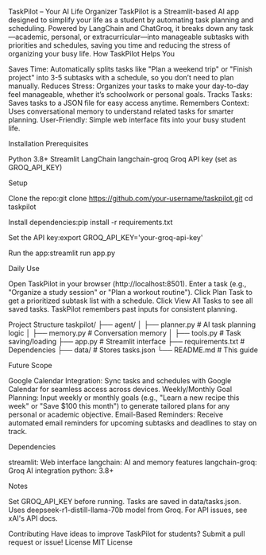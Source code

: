 TaskPilot – Your AI Life Organizer
TaskPilot is a Streamlit-based AI app designed to simplify your life as a student by automating task planning and scheduling. Powered by LangChain and ChatGroq, it breaks down any task—academic, personal, or extracurricular—into manageable subtasks with priorities and schedules, saving you time and reducing the stress of organizing your busy life.
How TaskPilot Helps You

Saves Time: Automatically splits tasks like "Plan a weekend trip" or "Finish project" into 3-5 subtasks with a schedule, so you don’t need to plan manually.
Reduces Stress: Organizes your tasks to make your day-to-day feel manageable, whether it’s schoolwork or personal goals.
Tracks Tasks: Saves tasks to a JSON file for easy access anytime.
Remembers Context: Uses conversational memory to understand related tasks for smarter planning.
User-Friendly: Simple web interface fits into your busy student life.

Installation
Prerequisites

Python 3.8+
Streamlit
LangChain
langchain-groq
Groq API key (set as GROQ_API_KEY)

Setup

Clone the repo:git clone https://github.com/your-username/taskpilot.git
cd taskpilot


Install dependencies:pip install -r requirements.txt


Set the API key:export GROQ_API_KEY='your-groq-api-key'


Run the app:streamlit run app.py



Daily Use

Open TaskPilot in your browser (http://localhost:8501).
Enter a task (e.g., "Organize a study session" or "Plan a workout routine").
Click Plan Task to get a prioritized subtask list with a schedule.
Click View All Tasks to see all saved tasks.
TaskPilot remembers past inputs for consistent planning.

Project Structure
taskpilot/
├── agent/
│   ├── planner.py      # AI task planning logic
│   ├── memory.py       # Conversation memory
│   ├── tools.py        # Task saving/loading
├── app.py             # Streamlit interface
├── requirements.txt   # Dependencies
├── data/              # Stores tasks.json
└── README.md          # This guide

Future Scope

Google Calendar Integration: Sync tasks and schedules with Google Calendar for seamless access across devices.
Weekly/Monthly Goal Planning: Input weekly or monthly goals (e.g., "Learn a new recipe this week" or "Save $100 this month") to generate tailored plans for any personal or academic objective.
Email-Based Reminders: Receive automated email reminders for upcoming subtasks and deadlines to stay on track.

Dependencies

streamlit: Web interface
langchain: AI and memory features
langchain-groq: Groq AI integration
python: 3.8+

Notes

Set GROQ_API_KEY before running.
Tasks are saved in data/tasks.json.
Uses deepseek-r1-distill-llama-70b model from Groq.
For API issues, see xAI's API docs.

Contributing
Have ideas to improve TaskPilot for students? Submit a pull request or issue!
License
MIT License
